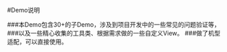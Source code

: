 #Demo说明

###本Demo包含30+的子Demo，涉及到项目开发中的一些常见的问题验证等，
###以及一些精心收集的工具类、根据需求做的一些自定义View。
###做了机型适配，可以直接使用。
